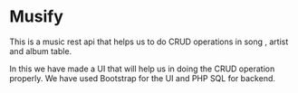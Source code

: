 # Musify
This is a music rest api that helps us to do CRUD operations in song , artist and album table.

In this we have made a UI that will help us in doing the CRUD operation properly.
We have used Bootstrap for the UI and PHP SQL for backend.
